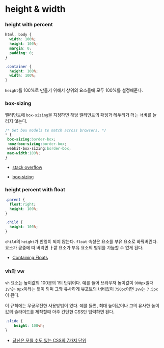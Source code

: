 # height & width

### height with percent

```css
html, body {
  width: 100%;
  height: 100%;
  margin: 0;
  padding: 0;
}

.container {
  height: 100%;
  width: 100%;
}
```

`height`를 100%로 만들기 위해서 상위의 요소들에 모두 100%를 설정해준다.

### box-sizing

엘리먼트에 ``box-sizing``을 지정하면 해당 엘리먼트의 패딩과 테두리가 더는 너비를 늘리지 않는다.

```css
/* Set box models to match across browsers. */
* {
 box-sizing:border-box;
 -moz-box-sizing:border-box;
 webkit-box-sizing:border-box;
 max-width:100%;
}
```

* [stack overflow](http://stackoverflow.com/questions/14405515/100-window-height-100-parent-div-width)

* [box-sizing](http://ko.learnlayout.com/box-sizing.html)

### height percent with float

```css
.parent {
  float:right;
  height: 100%;
}

.child {
  height: 100%;
}
```

`child`의 `height`가 반영이 되지 않는다. `float` 속성은 요소를 부유 요소로 바꿔버린다. 요소가 공중에 떠 버리면 ㅏ깥 요소가 부유 요소의 범위를 가늠할 수 없게 된다.

* [Containing Floats](http://www.complexspiral.com/publications/containing-floats/)

### vh와 vw

`vh` 요소는 높이값의 100분의 1의 단위이다. 예를 들어 브라우저 높이값이 `900px`일때 `1vh`는 `9px`이라는 뜻이 되며 그와 유사하게 뷰포트의 너비값이 `750px`이면 `1vw`는 `7.5px`이 된다.

이 규칙에는 무궁무진한 사용방법이 있다. 예를 들면, 최대 높이값이나 그의 유사한 높이값의 슬라이드를 제작할때 아주 간단한 CSS만 입력하면 된다.

```css
.slide {
    height: 100vh;
}
```

* [당신은 모를 수도 있는 CSS의 7가지 단위](http://webdesign.tutsplus.com/ko/articles/7-css-units-you-might-not-know-about--cms-22573)
